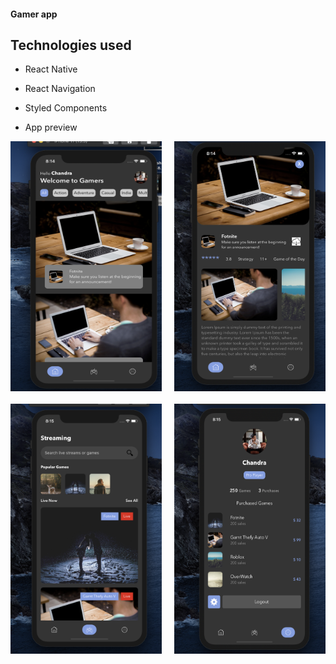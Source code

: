 #### Gamer app


## Technologies used

- React Native
- React Navigation
- Styled Components

- App preview

<div style="display:grid; grid-template-columns:repeat(2, 1fr);grid-gap:20px">
<img src="https://raw.githubusercontent.com/chandrakumarreddy/gamer-react-native/master/Home.png" align="left" height="400" width="250" alt='Home Page'>
<img src="https://raw.githubusercontent.com/chandrakumarreddy/gamer-react-native/master/Details.png" align="left" height="400" width="250" alt='Details Page'>
<img src="https://raw.githubusercontent.com/chandrakumarreddy/gamer-react-native/master/Games.png" align="left" height="400" width="250" alt='Games Page'>
<img src="https://raw.githubusercontent.com/chandrakumarreddy/gamer-react-native/master/Profile.png" align="left" height="400" width="250" alt='Profile Page'>
</div>

